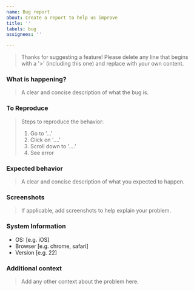 ```yaml
---
name: Bug report
about: Create a report to help us improve
title: ''
labels: bug
assignees: ''

---
```


> Thanks for suggesting a feature! Please delete any line that begins with a '>' (including this one) and replace with your own content.

### What is happening?
> A clear and concise description of what the bug is.

### To Reproduce

> Steps to reproduce the behavior:
> 1. Go to '...'
> 2. Click on '....'
> 3. Scroll down to '....'
> 4. See error

### Expected behavior
> A clear and concise description of what you expected to happen.

### Screenshots
> If applicable, add screenshots to help explain your problem.

### System Information

 - OS: [e.g. iOS]
 - Browser [e.g. chrome, safari]
 - Version [e.g. 22]

### Additional context
> Add any other context about the problem here.
